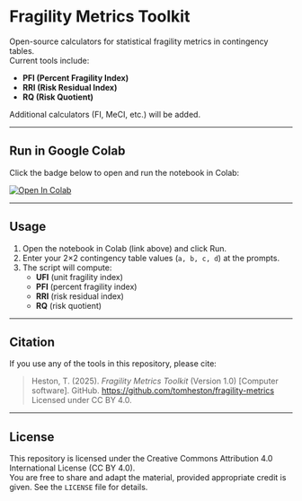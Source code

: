 # Fragility Metrics Toolkit

Open-source calculators for statistical fragility metrics in contingency tables.  
Current tools include:

- **PFI (Percent Fragility Index)**
- **RRI (Risk Residual Index)**
- **RQ (Risk Quotient)**

Additional calculators (FI, MeCI, etc.) will be added.

---

## Run in Google Colab

Click the badge below to open and run the notebook in Colab:

[![Open In Colab](https://colab.research.google.com/assets/colab-badge.svg)](https://colab.research.google.com/github/tomheston/fragility-metrics/blob/main/notebooks/pfi_rri_rq.ipynb)

---

## Usage

1. Open the notebook in Colab (link above) and click Run.  
2. Enter your 2×2 contingency table values (`a, b, c, d`) at the prompts.  
3. The script will compute:
   - **UFI** (unit fragility index)
   - **PFI** (percent fragility index)
   - **RRI** (risk residual index)
   - **RQ** (risk quotient)

---

## Citation

If you use any of the tools in this repository, please cite:

> Heston, T. (2025). *Fragility Metrics Toolkit* (Version 1.0) [Computer software]. GitHub. https://github.com/tomheston/fragility-metrics  
> Licensed under CC BY 4.0.

---

## License

This repository is licensed under the Creative Commons Attribution 4.0 International License (CC BY 4.0).  
You are free to share and adapt the material, provided appropriate credit is given. See the `LICENSE` file for details.

